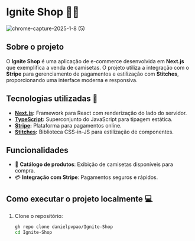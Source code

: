 # Ignite Shop 👕✨
![chrome-capture-2025-1-8 (5)](https://github.com/user-attachments/assets/6fabc8cb-a709-4d14-a3f3-c6fd8164a6b2)


## Sobre o projeto

O **Ignite Shop** é uma aplicação de e-commerce desenvolvida em **Next.js** que exemplifica a venda de camisetas. O projeto utiliza a integração com o **Stripe** para gerenciamento de pagamentos e estilização com **Stitches**, proporcionando uma interface moderna e responsiva.

## Tecnologias utilizadas 🚀

- **[Next.js](https://nextjs.org/):** Framework para React com renderização do lado do servidor.
- **[TypeScript](https://www.typescriptlang.org/):** Superconjunto do JavaScript para tipagem estática.
- **[Stripe](https://stripe.com/):** Plataforma para pagamentos online.
- **[Stitches](https://stitches.dev/):** Biblioteca CSS-in-JS para estilização de componentes.

## Funcionalidades

- 🛒 **Catálogo de produtos**: Exibição de camisetas disponíveis para compra.
- 💳 **Integração com Stripe**: Pagamentos seguros e rápidos.

## Como executar o projeto localmente 💻

1. Clone o repositório:

   ```bash
   gh repo clone danielpvpao/Ignite-Shop
   cd Ignite-Shop
